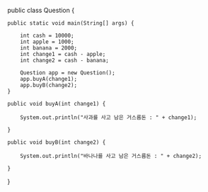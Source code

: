 public class Question {

	public static void main(String[] args) {

		int cash = 10000;
		int apple = 1000;
		int banana = 2000;
		int change1 = cash - apple;
		int change2 = cash - banana;

		Question app = new Question();
		app.buyA(change1);
		app.buyB(change2);
	}

	public void buyA(int change1) {

		System.out.println("사과를 사고 남은 거스름돈 : " + change1);

	}

	public void buyB(int change2) {

		System.out.println("바나나를 사고 남은 거스름돈 : " + change2);

	}
}
